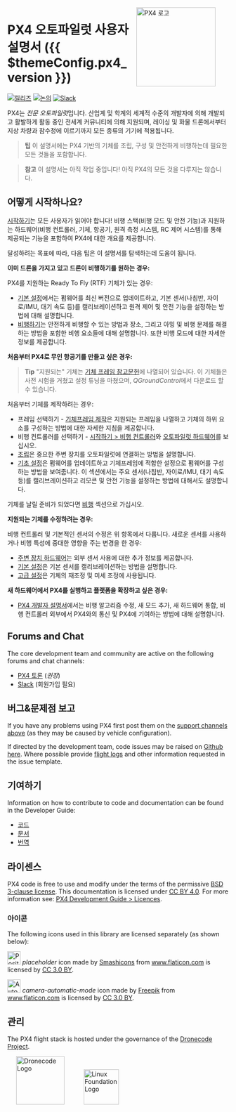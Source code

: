<div style="float:right; padding:10px; margin-right:20px;"><a href="http://px4.io/"><img src="../assets/site/logo_pro_small.png" title="PX4 로고" width="180px" /></a></div>

# PX4 오토파일럿 사용자 설명서 ({{ $themeConfig.px4_version }})

[![릴리즈](https://img.shields.io/badge/release-master-blue.svg)](https://github.com/PX4/PX4-Autopilot/releases) [![논의](https://img.shields.io/badge/discuss-px4-ff69b4.svg)](http://discuss.px4.io/) [![Slack](https://px4-slack.herokuapp.com/badge.svg)](http://slack.px4.io)

PX4는 *전문 오토파일럿*입니다. 산업계 및 학계의 세계적 수준의 개발자에 의해 개발되고 활발하게 활동 중인 전세계 커뮤니티에 의해 지원되며, 레이싱 및 화물 드론에서부터 지상 차량과 잠수정에 이르기까지 모든 종류의 기기에 적용됩니다.

> **팁** 이 설명서에는 PX4 기반의 기체를 조립, 구성 및 안전하게 비행하는데 필요한 모든 것들을 포함합니다.

<span></span>

> **참고** 이 설명서는 아직 작업 중입니다! 아직 PX4의 모든 것을 다루지는 않습니다.

## 어떻게 시작하나요?

[시작하기](getting_started/README.md)는 모든 사용자가 읽어야 합니다! 비행 스택(비행 모드 및 안전 기능)과 지원하는 하드웨어(비행 컨트롤러, 기체, 항공기, 원격 측정 시스템, RC 제어 시스템)를 통해 제공되는 기능을 포함하여 PX4에 대한 개요를 제공합니다.

달성하려는 목표에 따라, 다음 팁은 이 설명서를 탐색하는데 도움이 됩니다.

**이미 드론을 가지고 있고 드론이 비행하기를 원하는 경우:**

PX4를 지원하는 Ready To Fly (RTF) 기체가 있는 경우:

- [기본 설정](config/README.md)에서는 펌웨어를 최신 버전으로 업데이트하고, 기본 센서(나침반, 자이로/IMU, 대기 속도 등)를 캘리브레이션하고 원격 제어 및 안전 기능을 설정하는 방법에 대해 설명합니다.
- [비행하기](flying/README.md)는 안전하게 비행할 수 있는 방법과 장소, 그리고 아밍 및 비행 문제를 해결하는 방법을 포함한 비행 요소들에 대해 설명합니다. 또한 비행 모드에 대한 자세한 정보를 제공합니다.

**처음부터 PX4로 무인 항공기를 만들고 싶은 경우:**

> **Tip** "지원되는" 기체는 [기체 프레임 참고문헌](airframes/airframe_reference.md)에 나열되어 있습니다. 이 기체들은 사전 시험을 거쳤고 설정 튜닝을 마쳤으며, *QGroundControl*에서 다운로드 할 수 있습니다.

처음부터 기체를 제작하려는 경우:

- 프레임 선택하기 - [기체프레임 제작](airframes/README.md)은 지원되는 프레임을 나열하고 기체의 하위 요소를 구성하는 방법에 대한 자세한 지침을 제공합니다.
- 비행 컨트롤러를 선택하기 - [시작하기 > 비행 컨트롤러](getting_started/flight_controller_selection.md)와 [오토파일럿 하드웨어](flight_controller/README.md)를 보십시오.
- [조립](assembly/README.md)은 중요한 주변 장치를 오토파일럿에 연결하는 방법을 설명합니다.
- [기초 설정](config/README.md)은 펌웨어를 업데이트하고 기체프레임에 적합한 설정으로 펌웨어를 구성하는 방법을 보여줍니다. 이 섹션에서는 주요 센서(나침반, 자이로/IMU, 대기 속도 등)를 캘리브레이션하고 리모콘 및 안전 기능을 설정하는 방법에 대해서도 설명합니다.

기체를 날릴 준비가 되었다면 [비행](flying/README.md) 섹션으로 가십시오.

**지원되는 기체를 수정하려는 경우:**

비행 컨트롤러 및 기본적인 센서의 수정은 위 항목에서 다룹니다. 새로운 센서를 사용하거나 비행 특성에 중대한 영향을 주는 변경을 한 경우:

- [주변 장치 하드웨어](peripherals/README.md)는 외부 센서 사용에 대한 추가 정보를 제공합니다.
- [기본 설정](config/README.md)은 기본 센서를 캘리브레이션하는 방법을 설명합니다.
- [고급 설정](advanced_config/README.md)은 기체의 재조정 및 미세 조정에 사용됩니다.

**새 하드웨어에서 PX4를 실행하고 플랫폼을 확장하고 싶은 경우:**

- [PX4 개발자 설명서](http://dev.px4.io/)에서는 비행 알고리즘 수정, 새 모드 추가, 새 하드웨어 통합, 비행 컨트롤러 외부에서 PX4와의 통신 및 PX4에 기여하는 방법에 대해 설명합니다.

<span id="support"></span>

## Forums and Chat

The core development team and community are active on the following forums and chat channels:

- [PX4 토론](http://discuss.px4.io/) (*권장*)
- [Slack](http://slack.px4.io) (회원가입 필요)

## 버그&문제점 보고

If you have any problems using PX4 first post them on the [support channels above](#support) (as they may be caused by vehicle configuration).

If directed by the development team, code issues may be raised on [Github here](https://github.com/PX4/PX4-Autopilot/issues). Where possible provide [flight logs](getting_started/flight_reporting.md) and other information requested in the issue template.

## 기여하기

Information on how to contribute to code and documentation can be found in the Developer Guide:

- [코드](https://dev.px4.io/master/en/contribute/)
- [문서](https://dev.px4.io/master/en/contribute/docs.html)
- [번역](https://dev.px4.io/master/en/contribute/docs.html)

## 라이센스

PX4 code is free to use and modify under the terms of the permissive [BSD 3-clause license](https://opensource.org/licenses/BSD-3-Clause). This documentation is licensed under [CC BY 4.0](https://creativecommons.org/licenses/by/4.0/). For more information see: [PX4 Development Guide > Licences](https://dev.px4.io/master/en/contribute/licenses.html).

### 아이콘

The following icons used in this library are licensed separately (as shown below):

<img src="../assets/site/position_fixed.svg" title="Position fix required (e.g. GPS)" width="30px" /> *placeholder* icon made by <a href="https://www.flaticon.com/authors/smashicons" title="Smashicons">Smashicons</a> from <a href="https://www.flaticon.com/" title="Flaticon">www.flaticon.com</a> is licensed by <a href="http://creativecommons.org/licenses/by/3.0/" title="Creative Commons BY 3.0" target="_blank">CC 3.0 BY</a>.

<img src="../assets/site/automatic_mode.svg" title="Automatic mode" width="30px" /> *camera-automatic-mode* icon made by <a href="http://www.freepik.com" title="Freepik">Freepik</a> from <a href="https://www.flaticon.com/" title="Flaticon">www.flaticon.com</a> is licensed by <a href="http://creativecommons.org/licenses/by/3.0/" title="Creative Commons BY 3.0" target="_blank">CC 3.0 BY</a>.

## 관리

The PX4 flight stack is hosted under the governance of the [Dronecode Project](https://www.dronecode.org/).

<a href="https://www.dronecode.org/" style="padding:20px"><img src="https://mavlink.io/assets/site/logo_dronecode.png" alt="Dronecode Logo" width="110px"/></a>
<a href="https://www.linuxfoundation.org/projects" style="padding:20px;"><img src="https://mavlink.io/assets/site/logo_linux_foundation.png" alt="Linux Foundation Logo" width="80px" /></a>

<div style="padding:10px">&nbsp;</div>
